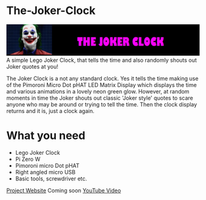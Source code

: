 # The-Joker-Clock
![](images/JOKER.jpg)
A simple Lego Joker Clock, that tells the time and also randomly shouts out Joker quotes at you!

The Joker Clock is a not any standard clock.  Yes it tells the time making use of the Pimoroni Micro Dot pHAT LED Matrix Display which displays the time and various animations in a lovely neon green glow.  However, at random moments in time the Joker shouts out classic 'Joker style' quotes to scare anyone who may be around or trying to tell the time.  Then the clock display returns and it is, just a clock again.

# What you need
* Lego Joker Clock
* Pi Zero W
* Pimoroni micro Dot pHAT
* Right angled micro USB
* Basic tools, screwdriver etc.

[Project Website](https://www.tecoed.co.uk/the-joker.html)
Coming soon
[YouTube Video](https://youtu.be/7pNxikwtCvs)